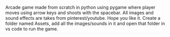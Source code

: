 Arcade game made from scratch in python using pygame where player moves using arrow keys and shoots with the spacebar. All images and sound effects are takes from pinterest/youtube. Hope you like it.
Create a folder named Assets, add all the images/sounds in it and open that folder in vs code to run the game.
